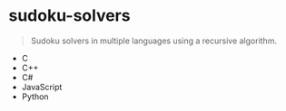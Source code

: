 # sudoku-solvers
> Sudoku solvers in multiple languages using a recursive algorithm.
* C
* C++
* C#
* JavaScript 
* Python
